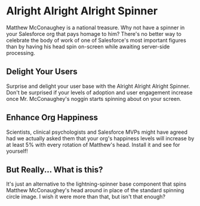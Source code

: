 # Alright Alright Alright Spinner

Matthew McConaughey is a national treasure. Why not have a spinner in your Salesforce org that pays homage to him? There's no better way to celebrate the body of work of one of Salesforce's most important figures than by having his head spin on-screen while awaiting server-side processing.

## Delight Your Users

Surprise and delight your user base with the Alright Alright Alright Spinner. Don't be surprised if your levels of adoption and user engagement increase once Mr. McConaughey's noggin starts spinning about on your screen.

## Enhance Org Happiness

Scientists, clinical psychologists and Salesforce MVPs might have agreed had we actually asked them that your org's happiness levels will increase by at least 5% with every rotation of Matthew's head. Install it and see for yourself!

## But Really... What is this?

It's just an alternative to the lightning-spinner base component that spins Matthew McConaughey's head around in place of the standard spinning circle image. I wish it were more than that, but isn't that enough?